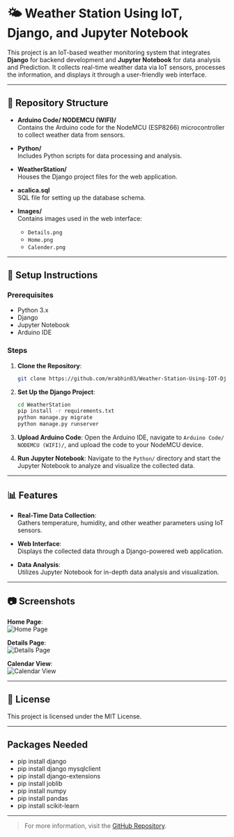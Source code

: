 # 🌤️ Weather Station Using IoT, Django, and Jupyter Notebook

This project is an IoT-based weather monitoring system that integrates **Django** for backend development and **Jupyter Notebook** for data analysis and Prediction. It collects real-time weather data via IoT sensors, processes the information, and displays it through a user-friendly web interface.

---

## 📁 Repository Structure

- **Arduino Code/ NODEMCU (WIFI)/**  
  Contains the Arduino code for the NodeMCU (ESP8266) microcontroller to collect weather data from sensors.

- **Python/**  
  Includes Python scripts for data processing and analysis.

- **WeatherStation/**  
  Houses the Django project files for the web application.

- **acalica.sql**  
  SQL file for setting up the database schema.

- **Images/**  
  Contains images used in the web interface:
  - `Details.png`
  - `Home.png`
  - `Calender.png`

---

## 🔧 Setup Instructions

### Prerequisites

- Python 3.x
- Django
- Jupyter Notebook
- Arduino IDE

### Steps

1. **Clone the Repository**:
   ```bash
   git clone https://github.com/mrabhin03/Weather-Station-Using-IOT-Django-JupyterNotebook.git
   ```

2. **Set Up the Django Project**:
   ```bash
   cd WeatherStation
   pip install -r requirements.txt
   python manage.py migrate
   python manage.py runserver
   ```

3. **Upload Arduino Code**:
   Open the Arduino IDE, navigate to `Arduino Code/ NODEMCU (WIFI)/`, and upload the code to your NodeMCU device.

4. **Run Jupyter Notebook**:
   Navigate to the `Python/` directory and start the Jupyter Notebook to analyze and visualize the collected data.

---

## 📊 Features

- **Real-Time Data Collection**:  
  Gathers temperature, humidity, and other weather parameters using IoT sensors.

- **Web Interface**:  
  Displays the collected data through a Django-powered web application.

- **Data Analysis**:  
  Utilizes Jupyter Notebook for in-depth data analysis and visualization.

---

## 📷 Screenshots

**Home Page**:  
![Home Page](Home.png)

**Details Page**:  
![Details Page](Details.png)

**Calendar View**:  
![Calendar View](Calender.png)

---

## 📄 License

This project is licensed under the MIT License.

---

## Packages Needed
  - pip install django
  - pip install django mysqlclient
  - pip install django-extensions
  - pip install joblib
  - pip install numpy
  - pip install pandas
  - pip install scikit-learn

---

> For more information, visit the [GitHub Repository](https://github.com/mrabhin03/Weather-Station-Using-IOT-Django-JupyterNotebook).
